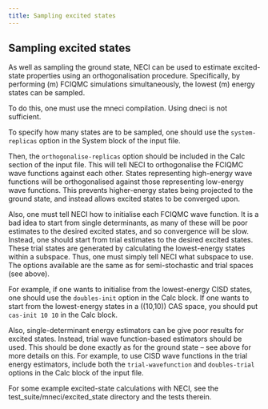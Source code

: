 ```yaml
---
title: Sampling excited states
---
```


## Sampling excited states

As well as sampling the ground state, NECI can be used to estimate
excited-state properties using an orthogonalisation procedure.
Specifically, by performing \(m\) FCIQMC simulations simultaneously, the
lowest \(m\) energy states can be sampled.

To do this, one must use the mneci compilation. Using dneci is not
sufficient.

To specify how many states are to be sampled, one should use the
`system-replicas` option in the System block of the input file.

Then, the `orthogonalise-replicas` option should be included in the Calc
section of the input file. This will tell NECI to orthogonalise the
FCIQMC wave functions against each other. States representing
high-energy wave functions will be orthogonalised against those
representing low-energy wave functions. This prevents higher-energy
states being projected to the ground state, and instead allows excited
states to be converged upon.

Also, one must tell NECI how to initialise each FCIQMC wave function. It
is a bad idea to start from single determinants, as many of these will
be poor estimates to the desired excited states, and so convergence will
be slow. Instead, one should start from trial estimates to the desired
excited states. These trial states are generated by calculating the
lowest-energy states within a subspace. Thus, one must simply tell NECI
what subspace to use. The options available are the same as for
semi-stochastic and trial spaces (see above).

For example, if one wants to initialise from the lowest-energy CISD
states, one should use the `doubles-init` option in the Calc block. If
one wants to start from the lowest-energy states in a \((10,10)\) CAS
space, you should put `cas-init 10 10` in the Calc block.

Also, single-determinant energy estimators can be give poor results for
excited states. Instead, trial wave function-based estimators should be
used. This should be done exactly as for the ground state – see above
for more details on this. For example, to use CISD wave functions in the
trial energy estimators, include both the `trial-wavefunction` and
`doubles-trial` options in the Calc block of the input file.

For some example excited-state calculations with NECI, see the
test\_suite/mneci/excited\_state directory and the tests therein.

